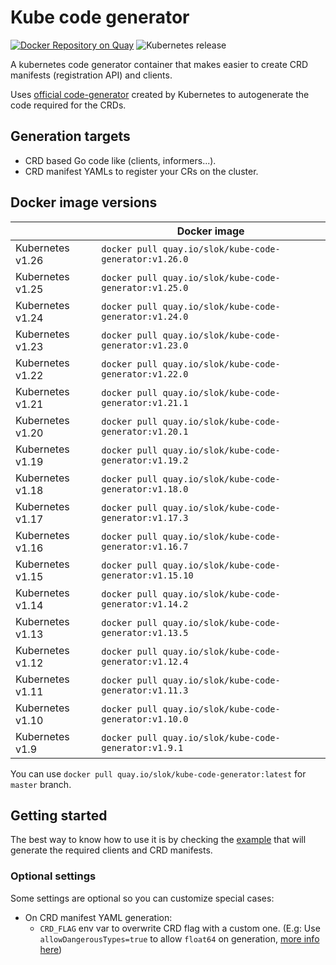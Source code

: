 # Kube code generator

[![Docker Repository on Quay](https://quay.io/repository/slok/kube-code-generator/status "Docker Repository on Quay")](https://quay.io/repository/slok/kube-code-generator)
![Kubernetes release](https://img.shields.io/badge/Kubernetes-v1.25-green?logo=Kubernetes&style=flat&color=326CE5&logoColor=white)

A kubernetes code generator container that makes easier to create CRD manifests (registration API) and clients.

Uses [official code-generator](https://github.com/kubernetes/code-generator) created by Kubernetes to autogenerate the code required for the CRDs.

## Generation targets

- CRD based Go code like (clients, informers...).
- CRD manifest YAMLs to register your CRs on the cluster.

## Docker image versions

|                  | Docker image                                            |
| ---------------- | ------------------------------------------------------- |
| Kubernetes v1.26 | `docker pull quay.io/slok/kube-code-generator:v1.26.0`  |
| Kubernetes v1.25 | `docker pull quay.io/slok/kube-code-generator:v1.25.0`  |
| Kubernetes v1.24 | `docker pull quay.io/slok/kube-code-generator:v1.24.0`  |
| Kubernetes v1.23 | `docker pull quay.io/slok/kube-code-generator:v1.23.0`  |
| Kubernetes v1.22 | `docker pull quay.io/slok/kube-code-generator:v1.22.0`  |
| Kubernetes v1.21 | `docker pull quay.io/slok/kube-code-generator:v1.21.1`  |
| Kubernetes v1.20 | `docker pull quay.io/slok/kube-code-generator:v1.20.1`  |
| Kubernetes v1.19 | `docker pull quay.io/slok/kube-code-generator:v1.19.2`  |
| Kubernetes v1.18 | `docker pull quay.io/slok/kube-code-generator:v1.18.0`  |
| Kubernetes v1.17 | `docker pull quay.io/slok/kube-code-generator:v1.17.3`  |
| Kubernetes v1.16 | `docker pull quay.io/slok/kube-code-generator:v1.16.7`  |
| Kubernetes v1.15 | `docker pull quay.io/slok/kube-code-generator:v1.15.10` |
| Kubernetes v1.14 | `docker pull quay.io/slok/kube-code-generator:v1.14.2`  |
| Kubernetes v1.13 | `docker pull quay.io/slok/kube-code-generator:v1.13.5`  |
| Kubernetes v1.12 | `docker pull quay.io/slok/kube-code-generator:v1.12.4`  |
| Kubernetes v1.11 | `docker pull quay.io/slok/kube-code-generator:v1.11.3`  |
| Kubernetes v1.10 | `docker pull quay.io/slok/kube-code-generator:v1.10.0`  |
| Kubernetes v1.9  | `docker pull quay.io/slok/kube-code-generator:v1.9.1`   |

You can use `docker pull quay.io/slok/kube-code-generator:latest` for `master` branch.

## Getting started

The best way to know how to use it is by checking the [example](example/) that will generate the required clients and CRD manifests.

### Optional settings

Some settings are optional so you can customize special cases:

- On CRD manifest YAML generation:
  - `CRD_FLAG` env var to overwrite CRD flag with a custom one. (E.g: Use `allowDangerousTypes=true` to allow `float64` on generation, [more info here][unsecure-float64])

[unsecure-float64]: https://github.com/kubernetes-sigs/controller-tools/issues/245
